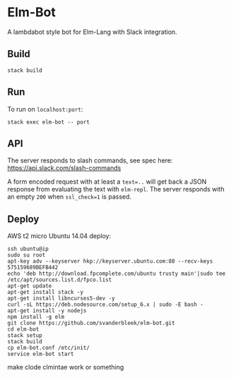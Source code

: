 # Elm-Bot

A lambdabot style bot for Elm-Lang with Slack integration.

## Build

`stack build`

## Run

To run on `localhost:port`:

`stack exec elm-bot -- port`

## API

The server responds to slash commands, see spec here:
https://api.slack.com/slash-commands

A form encoded request with at least a `text=..` will get
back a JSON response from evaluating the text with `elm-repl`.
The server responds with an empty `200` when `ssl_check=1` is passed.

## Deploy

AWS t2 micro Ubuntu 14.04 deploy:

```
ssh ubuntu@ip
sudo su root
apt-key adv --keyserver hkp://keyserver.ubuntu.com:80 --recv-keys 575159689BEFB442
echo 'deb http://download.fpcomplete.com/ubuntu trusty main'|sudo tee /etc/apt/sources.list.d/fpco.list
apt-get update 
apt-get install stack -y
apt-get install libncurses5-dev -y
curl -sL https://deb.nodesource.com/setup_6.x | sudo -E bash -
apt-get install -y nodejs
npm install -g elm
git clone https://github.com/svanderbleek/elm-bot.git
cd elm-bot
stack setup
stack build
cp elm-bot.conf /etc/init/
service elm-bot start
```
make clode clmintae work or something
